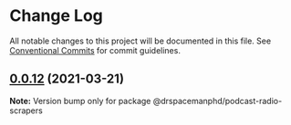 # Change Log

All notable changes to this project will be documented in this file.
See [Conventional Commits](https://conventionalcommits.org) for commit guidelines.

## [0.0.12](https://github.com/drspacemanphd/podcast-radio-web/compare/@drspacemanphd/podcast-radio-scrapers@0.0.11...@drspacemanphd/podcast-radio-scrapers@0.0.12) (2021-03-21)

**Note:** Version bump only for package @drspacemanphd/podcast-radio-scrapers
